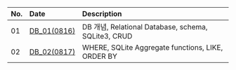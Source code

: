 |No.| Date | Description |
|:--|:--|:--|
|01|[DB_01(0816)](01/DB_220816.md)| DB 개념, Relational Database, schema, SQLite3, CRUD |
|02|[DB_02(0817)](02/DB_220817.md)| WHERE, SQLite Aggregate functions, LIKE, ORDER BY |
